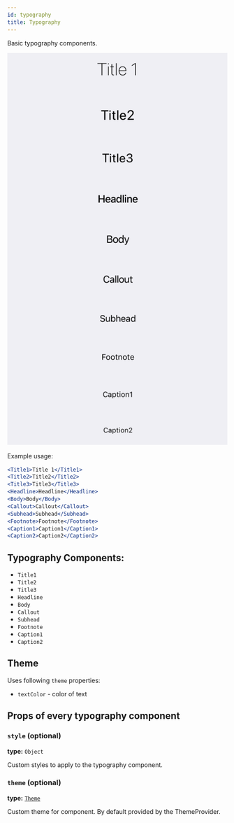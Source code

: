```yaml
---
id: typography
title: Typography
---
```


Basic typography components.

![Typography components](assets/typography.png)

Example usage:
```jsx
<Title1>Title 1</Title1>
<Title2>Title2</Title2>
<Title3>Title3</Title3>
<Headline>Headline</Headline>
<Body>Body</Body>
<Callout>Callout</Callout>
<Subhead>Subhead</Subhead>
<Footnote>Footnote</Footnote>
<Caption1>Caption1</Caption1>
<Caption2>Caption2</Caption2>
```

## Typography Components:
 - `Title1`
 - `Title2`
 - `Title3`
 - `Headline`
 - `Body`
 - `Callout`
 - `Subhead`
 - `Footnote`
 - `Caption1`
 - `Caption2`

## Theme
Uses following `theme` properties:
 - `textColor` - color of text

## Props of every typography component

### `style` (optional)
**type:** `Object`  

Custom styles to apply to the typography component.

### `theme` (optional)
**type:** [`Theme`](theme.html)

Custom theme for component. By default provided by the ThemeProvider.
